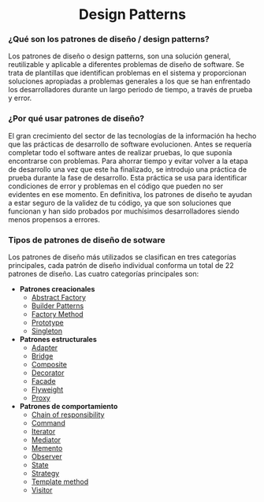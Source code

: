 # <center> Design Patterns </center>

### ¿Qué son los patrones de diseño / design patterns?
Los patrones de diseño o design patterns, son una solución general, reutilizable y aplicable a diferentes problemas de diseño de software. Se trata de plantillas que identifican problemas en el sistema y proporcionan soluciones apropiadas a problemas generales a los que se han enfrentado los desarrolladores durante un largo periodo de tiempo, a través de prueba y error.

### ¿Por qué usar patrones de diseño?
El gran crecimiento del sector de las tecnologías de la información ha hecho que las prácticas de desarrollo de software evolucionen. Antes se requería completar todo el software antes de realizar pruebas, lo que suponía encontrarse con problemas. Para ahorrar tiempo y evitar volver a la etapa de desarrollo una vez que este ha finalizado, se introdujo una práctica de prueba durante la fase de desarrollo. Esta práctica se usa para identificar condiciones de error y problemas en el código que pueden no ser evidentes en ese momento. En definitiva, los patrones de diseño te ayudan a estar seguro de la validez de tu código, ya que son soluciones que funcionan y han sido probados por muchísimos desarrolladores siendo menos propensos a errores.

### Tipos de patrones de diseño de sotware
Los patrones de diseño más utilizados se clasifican en tres categorías principales, cada patrón de diseño individual conforma un total de 22 patrones de diseño. Las cuatro categorías principales son:

- **Patrones creacionales**
  - [Abstract Factory](https://github.com/mroncatto/design-patterns/tree/main/src/creational/abstract_factory_pattern)
  - [Builder Patterns](https://github.com/mroncatto/design-patterns/tree/main/src/creational/builder_pattern)
  - [Factory Method](https://github.com/mroncatto/design-patterns/tree/main/src/creational/factory_method_pattern)
  - [Prototype](https://github.com/mroncatto/design-patterns/tree/main/src/creational/prototype_pattern)
  - [Singleton](https://github.com/mroncatto/design-patterns/tree/main/src/creational/singleton_pattern)
- **Patrones estructurales**
  - [Adapter](https://github.com/mroncatto/design-patterns/tree/main/src/structural/adapter_pattern)
  - [Bridge](https://github.com/mroncatto/design-patterns/tree/main/src/structural/bridge_pattern)
  - [Composite](https://github.com/mroncatto/design-patterns/tree/main/src/structural/composite_pattern)
  - [Decorator](https://github.com/mroncatto/design-patterns/tree/main/src/structural/decorator_pattern)
  - [Facade](https://github.com/mroncatto/design-patterns/tree/main/src/structural/facade_pattern)
  - [Flyweight](https://github.com/mroncatto/design-patterns/tree/main/src/structural/flyweight_pattern)
  - [Proxy](https://github.com/mroncatto/design-patterns/tree/main/src/structural/proxy_pattern)
- **Patrones de comportamiento**
  - [Chain of responsibility](https://github.com/mroncatto/design-patterns/tree/main/src/behavioral/chain_of_responsability_pattern)
  - [Command](https://github.com/mroncatto/design-patterns/tree/main/src/behavioral/command_pattern)
  - [Iterator](https://github.com/mroncatto/design-patterns/tree/main/src/behavioral/iterator_pattern)
  - [Mediator](https://github.com/mroncatto/design-patterns/tree/main/src/behavioral/mediator_pattern)
  - [Memento](https://github.com/mroncatto/design-patterns/tree/main/src/behavioral/memento_pattern)
  - [Observer](https://github.com/mroncatto/design-patterns/tree/main/src/behavioral/observer_pattern)
  - [State](https://github.com/mroncatto/design-patterns/tree/main/src/behavioral/state_pattern)
  - [Strategy]()
  - [Template method](https://github.com/mroncatto/design-patterns/tree/main/src/behavioral/template_method_pattern)
  - [Visitor](https://github.com/mroncatto/design-patterns/tree/main/src/behavioral/visitor_pattern)
